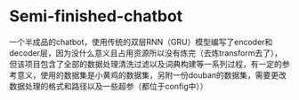 # Semi-finished-chatbot
一个半成品的chatbot，使用传统的双层RNN（GRU）模型编写了encoder和decoder层，因为没什么意义且占用资源所以没有炼完（去炼transform去了），但该项目包含了全部的数据处理清洗过滤以及词典构建等一系列过程，有一定的参考意义，使用的数据集是小黄鸡的数据集，另附一份douban的数据集，需要更改数据处理的格式和路径以及一些超参（都位于config中））
